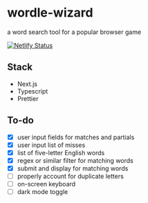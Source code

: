 # wordle-wizard
a word search tool for a popular browser game

[![Netlify Status](https://api.netlify.com/api/v1/badges/f6159d85-8a3a-4b20-9163-8ff625d44bf2/deploy-status)](https://app.netlify.com/sites/wordle-wizard/deploys)

## Stack

* Next.js
* Typescript
* Prettier

## To-do
- [x] user input fields for matches and partials
- [x] user input list of misses
- [x] list of five-letter English words
- [x] regex or similar filter for matching words
- [x] submit and display for matching words
- [ ] properly account for duplicate letters
- [ ] on-screen keyboard
- [ ] dark mode toggle
